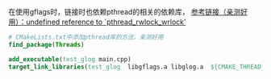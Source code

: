 在使用gflags时，链接时也依赖pthread的相关的依赖库，
[参考链接（亲测好用）：undefined reference to `pthread_rwlock_wrlock’](https://blog.csdn.net/u012348774/article/details/80558533)
```cmake
# CMakeLists.txt中添加pthread库的方法，亲测好用
find_package(Threads)

add_executable(test_glog main.cpp)
target_link_libraries(test_glog  libgflags.a libglog.a  ${CMAKE_THREAD_LIBS_INIT})
```